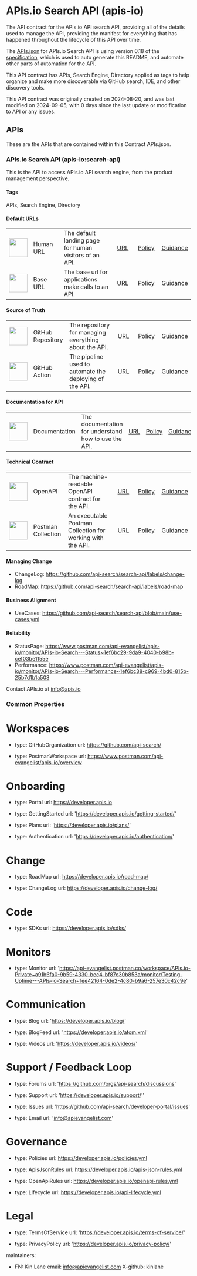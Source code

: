 # APIs.io Search API (apis-io)
The API contract for the APIs.io API search API, providing all of the details used to manage the API, providing the manifest for everything that has happened throughout the lifecycle of this API over time.

The [APIs.json](https://github.com/api-search/search-api/blob/main/apis.yml) for APIs.io Search API is using version 0.18 of the [specification](https://apisjson.org), which is used to auto generate this README, and automate other parts of automation for the API.

This API contract has APIs, Search Engine, Directory applied as tags to help organize and make more discoverable via GitHub search, IDE, and other discovery tools.

This API contract was originally created on 2024-08-20, and was last modified on 2024-09-05, with 0 days since the last update or modification to API or any issues.

## APIs
These are the APIs that are contained within this Contract APIs.json.

### APIs.io Search API (apis-io:search-api)
This is the API to access APIs.io API search engine, from the product management perspective.

#### Tags
APIs, Search Engine, Directory

#### Default URLs
<table style="width: 100%">
    <tr>
        <td><img src="https://apievangelist.com/images/human-url.png" width="50"></td>
        <td width="20%">Human URL</td>
        <td width="35%">The default landing page for human visitors of an API.</td>
        <td width="15%" align="center"><a href="https://developer.apis.io/documentation" align="center">URL</a></td>
        <td width="15%" align="center"><a href="https://developer.apis.io/documentation">Policy</a></td>
        <td width="15%" align="center"><a href="https://developer.apis.io/documentation">Guidance</a></td>
    </tr>
    <tr>
        <td><img src="https://apievangelist.com/images/base-url.png" width="50"></td>
        <td width="20%">Base URL</td>
        <td width="35%">The base url for applications make calls to an API.</td>
        <td width="15%" align="center"><a href="https://search-api.apis.io" align="center">URL</a></td>
        <td width="15%" align="center"><a href="https://search-api.apis.io">Policy</a></td>
        <td width="15%" align="center"><a href="https://search-api.apis.io">Guidance</a></td>
    </tr>    
</table>
    
#### Source of Truth
<table style="width: 100%">
    <tr>
        <td><img src="https://apievangelist.com/images/repositories.png" width="50"></td>
        <td width="20%">GitHub Repository</td>
        <td width="35%">The repository for managing everything about the API.</td>
        <td width="15%" align="center"><a href="https://github.com/api-search/search-api    " align="center">URL</a></td>
        <td width="15%" align="center"><a href="https://developer.apis.io/documentation">Policy</a></td>
        <td width="15%" align="center"><a href="https://developer.apis.io/documentation">Guidance</a></td>
    </tr>
    <tr>
        <td><img src="https://apievangelist.com/images/actions.png" width="50"></td>
        <td width="20%">GitHub Action</td>
         <td width="35%">The pipeline used to automate the deploying of the API.</td>
        <td width="15%" align="center"><a href="https://github.com/api-search/search-api/blob/main/.github/workflows/pipeline.yml " align="center">URL</a></td>
        <td width="15%" align="center"><a href="https://search-api.apis.io">Policy</a></td>
        <td width="15%" align="center"><a href="https://search-api.apis.io">Guidance</a></td>
    </tr>    
</table>

#### Documentation for API
<table style="width: 100%">
    <tr>
        <td><img src="https://apievangelist.com/images/documentation.png" width="50"></td>
        <td width="20%">Documentation</td>
        <td width="35%">The documentation for understand how to use the API.</td>
        <td width="15%" align="center"><a href="https://developer.apis.io/documentation/" align="center">URL</a></td>
        <td width="15%" align="center"><a href="https://developer.apis.io/documentation">Policy</a></td>
        <td width="15%" align="center"><a href="https://developer.apis.io/documentation">Guidance</a></td>
    </tr>  
</table>

#### Technical Contract
<table style="width: 100%">
    <tr>
        <td><img src="https://apievangelist.com/images/openapi.png" width="50"></td>
        <td width="20%">OpenAPI</td>
        <td width="35%">The machine-readable OpenAPI contract for the API.</td>
        <td width="15%" align="center"><a href="https://developer.apis.io/openapi" align="center">URL</a></td>
        <td width="15%" align="center"><a href="https://developer.apis.io/documentation">Policy</a></td>
        <td width="15%" align="center"><a href="https://developer.apis.io/documentation">Guidance</a></td>
    </tr>
    <tr>
        <td><img src="https://apievangelist.com/images/collection.png" width="50"></td>
        <td width="20%">Postman Collection</td>
         <td width="35%">An executable Postman Collection for working with the API.</td>
        <td width="15%" align="center"><a href="https://developer.apis.io/postman-collection/" align="center">URL</a></td>
        <td width="15%" align="center"><a href="https://search-api.apis.io">Policy</a></td>
        <td width="15%" align="center"><a href="https://search-api.apis.io">Guidance</a></td>
    </tr>    
</table>

#### Managing Change

- ChangeLog: https://github.com/api-search/search-api/labels/change-log
- RoadMap: https://github.com/api-search/search-api/labels/road-map

#### Business Alignment

- UseCases: https://github.com/api-search/search-api/blob/main/use-cases.yml

#### Reliability

- StatusPage: https://www.postman.com/api-evangelist/apis-io/monitor/APIs-io-Search---Status~1ef6bc29-9da9-4040-b98b-cef03be1155e              
- Performance: https://www.postman.com/api-evangelist/apis-io/monitor/APIs-io-Search---Performance~1ef6bc38-c969-4bd0-815b-25b7d1b1a503

Contact APIs.io at info@apis.io 

### Common Properties

  # Workspaces
  - type: GitHubOrganization
    url: https://github.com/api-search/ 

  - type: PostmanWorkspace
    url: https://www.postman.com/api-evangelist/apis-io/overview

  # Onboarding
  - type: Portal
    url: https://developer.apis.io

  - type: GettingStarted
    url: 'https://developer.apis.io/getting-started/'  

  - type: Plans
    url: 'https://developer.apis.io/plans/'         

  - type: Authentication
    url: 'https://developer.apis.io/authentication/'            

  # Change
  - type: RoadMap
    url: https://developer.apis.io/road-map/

  - type: ChangeLog
    url: https://developer.apis.io/change-log/                             

  # Code
  - type: SDKs
    url: https://developer.apis.io/sdks/                                          

  # Monitors
  - type: Monitor
    url: 'https://api-evangelist.postman.co/workspace/APIs.io-Private~a91b6fa0-9b59-4330-bec4-bf87c30b853a/monitor/Testing-Uptime---APIs-io-Search~1ee42164-0de2-4c80-b9a6-257e30c42c9e'

  # Communication
  - type: Blog
    url: 'https://developer.apis.io/blog/' 

  - type: BlogFeed
    url: 'https://developer.apis.io/atom.xml'

  - type: Videos
    url: 'https://developer.apis.io/videos/'   

  # Support / Feedback Loop
  - type: Forums
    url: 'https://github.com/orgs/api-search/discussions'

  - type: Support
    url: 'https://developer.apis.io/support/''

  - type: Issues
    url: 'https://github.com/api-search/developer-portal/issues' 

  - type: Email
    url: 'info@apievangelist.com'

  # Governance
  - type: Policies
    url: https://developer.apis.io/policies.yml

  - type: ApisJsonRules
    url:  https://developer.apis.io/apis-json-rules.yml

  - type: OpenApiRules
    url: https://developer.apis.io/openapi-rules.yml  

  - type: Lifecycle
    url: https://developer.apis.io/api-lifecycle.yml

  # Legal
  - type: TermsOfService
    url: 'https://developer.apis.io/terms-of-service/'  
    
  - type: PrivacyPolicy
    url: 'https://developer.apis.io/privacy-policy/' 
                       
    
maintainers:

  - FN: Kin Lane
    email: info@apievangelist.com
    X-github: kinlane